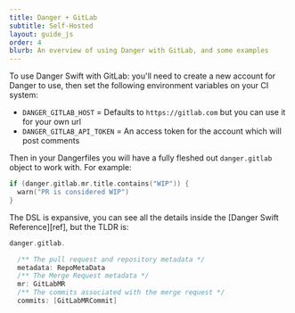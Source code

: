 ```yaml
---
title: Danger + GitLab
subtitle: Self-Hosted
layout: guide_js
order: 4
blurb: An overview of using Danger with GitLab, and some examples
---
```


To use Danger Swift with GitLab: you'll need to create a new account for Danger to use, then set the following environment
variables on your CI system:

- `DANGER_GITLAB_HOST` = Defaults to `https://gitlab.com` but you can use it for your own url
- `DANGER_GITLAB_API_TOKEN` = An access token for the account which will post comments

Then in your Dangerfiles you will have a fully fleshed out `danger.gitlab` object to work with. For example:

```swift
if (danger.gitlab.mr.title.contains("WIP")) {
  warn("PR is considered WIP")
}
```

The DSL is expansive, you can see all the details inside the [Danger Swift Reference][ref], but the TLDR is:

```swift
danger.gitlab.

  /** The pull request and repository metadata */
  metadata: RepoMetaData
  /** The Merge Request metadata */
  mr: GitLabMR
  /** The commits associated with the merge request */
  commits: [GitLabMRCommit]
```
